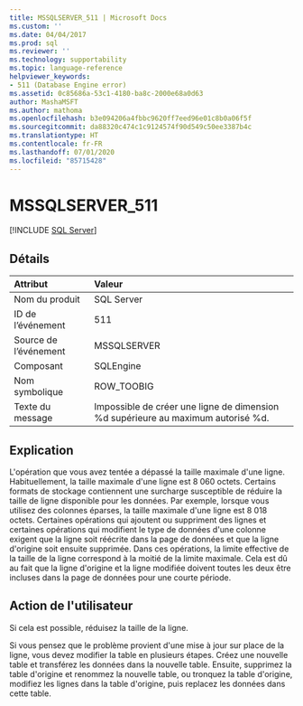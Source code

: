 ```yaml
---
title: MSSQLSERVER_511 | Microsoft Docs
ms.custom: ''
ms.date: 04/04/2017
ms.prod: sql
ms.reviewer: ''
ms.technology: supportability
ms.topic: language-reference
helpviewer_keywords:
- 511 (Database Engine error)
ms.assetid: 0c85686a-53c1-4180-ba8c-2000e68a0d63
author: MashaMSFT
ms.author: mathoma
ms.openlocfilehash: b3e094206a4fbbc9620ff7eed96e01c8b0a06f5f
ms.sourcegitcommit: da88320c474c1c9124574f90d549c50ee3387b4c
ms.translationtype: HT
ms.contentlocale: fr-FR
ms.lasthandoff: 07/01/2020
ms.locfileid: "85715428"
---
```

# <a name="mssqlserver_511"></a>MSSQLSERVER_511
 [!INCLUDE [SQL Server](../../includes/applies-to-version/sqlserver.md)]
  
## <a name="details"></a>Détails  
  
| Attribut | Valeur |  
| :-------- | :---- |  
|Nom du produit|SQL Server|  
|ID de l’événement|511|  
|Source de l’événement|MSSQLSERVER|  
|Composant|SQLEngine|  
|Nom symbolique|ROW_TOOBIG|  
|Texte du message|Impossible de créer une ligne de dimension %d supérieure au maximum autorisé %d.|  
  
## <a name="explanation"></a>Explication  
L'opération que vous avez tentée a dépassé la taille maximale d'une ligne. Habituellement, la taille maximale d'une ligne est 8 060 octets. Certains formats de stockage contiennent une surcharge susceptible de réduire la taille de ligne disponible pour les données. Par exemple, lorsque vous utilisez des colonnes éparses, la taille maximale d'une ligne est 8 018 octets. Certaines opérations qui ajoutent ou suppriment des lignes et certaines opérations qui modifient le type de données d'une colonne exigent que la ligne soit réécrite dans la page de données et que la ligne d'origine soit ensuite supprimée. Dans ces opérations, la limite effective de la taille de la ligne correspond à la moitié de la limite maximale. Cela est dû au fait que la ligne d'origine et la ligne modifiée doivent toutes les deux être incluses dans la page de données pour une courte période.  
  
## <a name="user-action"></a>Action de l'utilisateur  
Si cela est possible, réduisez la taille de la ligne.  
  
Si vous pensez que le problème provient d'une mise à jour sur place de la ligne, vous devez modifier la table en plusieurs étapes. Créez une nouvelle table et transférez les données dans la nouvelle table. Ensuite, supprimez la table d'origine et renommez la nouvelle table, ou tronquez la table d'origine, modifiez les lignes dans la table d'origine, puis replacez les données dans cette table.  
  
